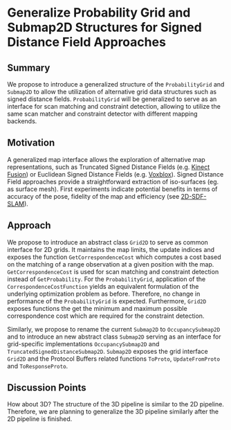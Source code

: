 # Generalize Probability Grid and Submap2D Structures for Signed Distance Field Approaches

## Summary
[summary]: #summary

We propose to introduce a generalized structure of the `ProbabilityGrid` and `Submap2D` to allow the utilization of alternative grid data structures such as signed distance fields.
`ProbabilityGrid` will be generalized to serve as an interface for scan matching and constraint detection, allowing to utilize the same scan matcher and constraint detector with different mapping backends.


## Motivation
[motivation]: #motivation

A generalized map interface allows the exploration of alternative map representations, such as Truncated Signed Distance Fields (e.g. [Kinect Fusion](https://www.microsoft.com/en-us/research/wp-content/uploads/2016/02/ismar2011.pdf))  or Euclidean Signed Distance Fields (e.g. [Voxblox](https://arxiv.org/pdf/1611.03631.pdf)).
Signed Distance Field approaches provide a straightforward extraction of iso-surfaces (eg. as surface mesh).
First experiments indicate potential benefits in terms of accuracy of the pose, fidelity of the map and efficiency (see [2D-SDF-SLAM](https://www.researchgate.net/profile/Joscha-David_Fossel/publication/308298063_2D-SDF-SLAM_A_signed_distance_function_based_SLAM_frontend_for_laser_scanners/links/58e66d1fa6fdcc6800b47916/2D-SDF-SLAM-A-signed-distance-function-based-SLAM-frontend-for-laser-scanners.pdf)).

## Approach
[approach]: #approach

We propose to introduce an abstract class `Grid2D` to serve as common interface for 2D grids.
It maintains the map limits, the update indices and exposes the function `GetCorrespondenceCost` which computes a cost based on the matching of a range observation at a given position with the map.
`GetCorrespondenceCost` is used for scan matching and constraint detection instead of `GetProbability`.
For the `ProbabilityGrid`, application of the `CorrespondenceCostFunction` yields an equivalent formulation of the underlying optimization problem as before.
Therefore, no change in performance of the `ProbabilityGrid` is expected.
Furthermore, `Grid2D` exposes functions the get the minimum and maximum possible correspondence cost which are required for the constraint detection. 

Similarly, we propose to rename the current `Submap2D` to `OccupancySubmap2D` and to introduce an new abstract class `Submap2D` serving as an interface for grid-specific implementations `OccupancySubmap2D` and `TruncatedSignedDistanceSubmap2D`.
`Submap2D` exposes the grid interface `Grid2D` and the Protocol Buffers related functions `ToProto`, `UpdateFromProto` and `ToResponseProto`.


## Discussion Points
[discussion]: #discussion

How about 3D?
The structure of the 3D pipeline is similar to the 2D pipeline.
Therefore, we are planning to generalize the 3D pipeline similarly after the 2D pipeline is finished.
